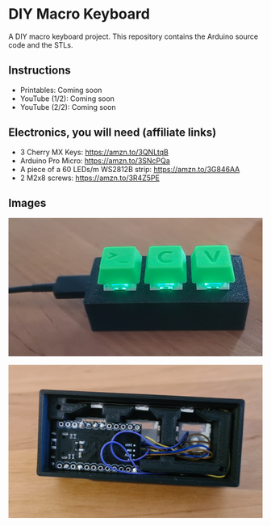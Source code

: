 # DIY Macro Keyboard

A DIY macro keyboard project. This repository contains the Arduino source code and the STLs.

## Instructions

- Printables: Coming soon
- YouTube (1/2): Coming soon
- YouTube (2/2): Coming soon

## Electronics, you will need (affiliate links)

- 3 Cherry MX Keys: https://amzn.to/3QNLtqB
- Arduino Pro Micro: https://amzn.to/3SNcPQa
- A piece of a 60 LEDs/m WS2812B strip: https://amzn.to/3G846AA
- 2 M2x8 screws: https://amzn.to/3R4Z5PE

## Images

![Macro Keyboard](readme_images/macro_keyboard_finished.png)

![Macro Keyboard Inside](readme_images/macro_keyboard_inside.jpg)
